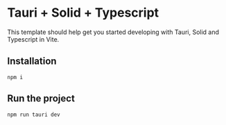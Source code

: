 # Tauri + Solid + Typescript

This template should help get you started developing with Tauri, Solid and Typescript in Vite.

## Installation

```
npm i
```

## Run the project

```
npm run tauri dev
```
